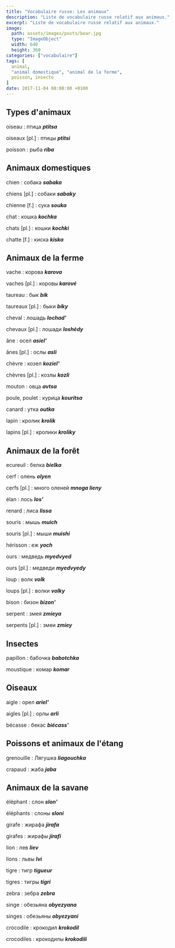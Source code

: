 ```yaml
---
title: "Vocabulaire russe: Les animaux"
description: "Liste de vocabulaire russe relatif aux animaux."
excerpt: "Liste de vocabulaire russe relatif aux animaux."
image:
  path: assets/images/posts/bear.jpg
  type: "ImageObject"
  width: 640
  height: 360
categories: ["vocabulaire"]
tags: [
  animal,
  "animal domestique", "animal de la ferme",
  poisson, insecte
]
date: 2017-11-04 00:00:00 +0100
---
```


## Types d'animaux

oiseau
: птица
*__ptitsa__*

oiseaux [pl.]
: птицы
*__ptitsi__*

poisson
: рыба
*__riba__*


## Animaux domestiques

chien
: собака
*__sabaka__*

chiens [pl.]
: собаки
*__sabaky__*

chienne [f.]
: сука
*__souka__*

chat
: кошка
*__kochka__*

chats [pl.]
: кошки
*__kochki__*

chatte [f.]
: киска
*__kiska__*


## Animaux de la ferme

vache
: корова
*__karova__*

vaches [pl.]
: коровы
*__karové__*

taureau
: бык
*__bik__*

taureaux [pl.]
: быки
*__biky__*

cheval
: лошадь
*__lochad'__*

chevaux [pl.]
: лошади
*__loshèdy__*

âne
: осел
*__asiel'__*

ânes [pl.]
: ослы
*__asli__*

chèvre
: козел
*__koziel'__*

chèvres [pl.]
: козлы
*__kozli__*

mouton
: овца
*__avtsa__*

poule, poulet
: курица
*__kouritsa__*

canard
: yткa
*__outka__*

lapin
: кролик
*__krolik__*

lapins [pl.]
: кролики
*__kroliky__*


## Animaux de la forêt

ecureuil
: белка
*__bielka__*

cerf
: олень
*__olyen__*

cerfs [pl.]
: много оленей
*__mnoga lieny__*

élan
: лось
*__los'__*

renard
: лиса
*__lissa__*

souris
: мышь
*__muich__*

souris [pl.]
: мыши
*__muishi__*

hérisson
: еж
*__yoch__*

ours
: медведь
*__myedvyed__*

ours [pl.]
: медведи
*__myedvyedy__*

loup
: волк
*__volk__*

loups [pl.]
: волки
*__volky__*

bison
: бизон
*__bizon'__*

serpent
: змея
*__zmieya__*

serpents [pl.]
: змеи
*__zmiey__*


## Insectes

papillon
: бабочка
*__babotchka__*

moustique
: комар
*__komar__*


## Oiseaux

aigle
: орел
*__ariel'__*

aigles [pl.]
: орлы
*__arli__*

bécasse
: бекас
*__biécass'__*

## Poissons et animaux de l'étang

grenouille
: Лягушка
*__liagouchka__*

crapaud
: жаба
*__jaba__*


## Animaux de la savane

éléphant
: слон
*__slon'__*

éléphants
: слоны
*__sloni__*

girafe
: жирафа
*__jirafa__*

girafes
: жирафы
*__jirafi__*

lion
: лев
*__liev__*

lions
: львы
*__lvi__*

tigre
: тигр
*__tigueur__*

tigres
: тигры
*__tigri__*

zebra
: зебра
*__zebra__*

singe
: обезьяна
*__obyezyana__*

singes
: обезьяны
*__obyezyani__*

crocodile
: крокодил
*__krokodil__*

crocodiles
: крокодилы
*__krokodili__*
